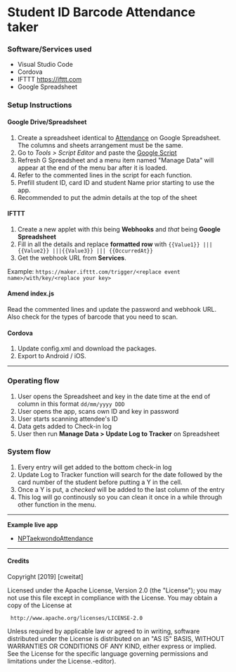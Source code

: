 # Student ID Barcode Attendance taker

### Software/Services used
    
   - Visual Studio Code
   - Cordova 
   - IFTTT https://ifttt.com
   - Google Spreadsheet 

### Setup Instructions
	
#### Google Drive/Spreadsheet
1. Create a spreadsheet identical to [Attendance](/attendance.xlsx) on Google Spreadsheet.  The columns and sheets arrangement must be the same.
2. Go to *Tools > Script Editor* and paste the [Google Script](/googlescripts.gs)
3. Refresh G Spreadsheet and a menu item named "Manage Data" will appear at the end of the menu bar after it is loaded.
4. Refer to the commented lines in the script for each function.
5. Prefill student ID, card ID and student Name prior starting to use the app.
6. Recommended to put the admin details at the top of the sheet

#### IFTTT
1. Create a new applet with *this* being **Webhooks** and *that* being **Google Spreadsheet**
3. Fill in all the details and replace **formatted row** with ```{{Value1}} ||| {{Value2}} |||{{Value3}} ||| {{OccurredAt}}```
4. Get the webhook URL from **Services**. 

Example: ``` https://maker.ifttt.com/trigger/<replace event name>/with/key/<replace your key> ```

#### Amend index.js
Read the commented lines and update the password and webhook URL. Also check for the types of barcode that you need to scan.

#### Cordova
1. Update config.xml and download the packages.
2. Export to Android / iOS.

---

### Operating flow
1. User opens the Spreadsheet and key in the date time at the end of column in this format ```dd/mm/yyyy DDD```
2. User opens the app, scans own ID and key in password
2. User starts scanning attendee's ID
3. Data gets added to Check-in log
4. User then run **Manage Data > Update Log to Tracker** on Spreadsheet

### System flow
1. Every entry will get added to the bottom check-in log
2. Update Log to Tracker function will search for the date followed by the card number of the student before putting a Y in the cell.
3. Once a Y is put, a *checked* will be added to the last column of the entry
4. This log will go continously so you can clean it once in a while through other function in the menu.

---

**Example live app**

- [NPTaekwondoAttendance](https://play.google.com/store/apps/details?id=com.codeweb.NPTaekwondoAttendance)



---
#### **Credits**
   Copyright [2019] [cweitat]

   Licensed under the Apache License, Version 2.0 (the "License");
   you may not use this file except in compliance with the License.
   You may obtain a copy of the License at

     http://www.apache.org/licenses/LICENSE-2.0

   Unless required by applicable law or agreed to in writing, software
   distributed under the License is distributed on an "AS IS" BASIS,
   WITHOUT WARRANTIES OR CONDITIONS OF ANY KIND, either express or implied.
   See the License for the specific language governing permissions and
   limitations under the License.-editor).  
    
    
